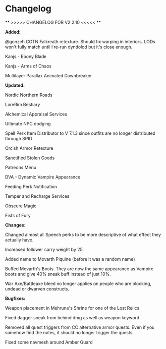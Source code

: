 # Changelog

** >>>>> CHANGELOG FOR V2.2.10 <<<<< **

**Added:**

@gonzeh COTN Falkreath retexture. Should fix warping in interiors. LODs won't fully match until I re-run dyndolod but it's close enough.

Kanjs - Ebony Blade

Kanjs - Arms of Chaos

Multilayer Parallax Animated Dawnbreaker



**Updated:**

Nordic Northern Roads

LoreRim Bestiary

Alchemical Appraisal Services

Ultimate NPC dodging

Spell Perk Item Distributor to V 7.1.3 since outfits are no longer distributed through SPID

Orcish Armor Retexture

Sanctified Stolen Goods

Patreons Menu

DVA - Dynamic Vampire Appearance

Feeding Perk Notification

Temper and Recharge Services

Obscure Magic

Fists of Fury 



**Changes:**

Changed almost all Speech perks to be more descriptive of what effect they actually have.

Increased follower carry weight by 25.

Added name to Movarth Piquine (before it was a random name)

Buffed Movarth's Boots. They are now the same appearance as Vampire boots and give 40% sneak buff instead of just 10%. 

War Axe/Battleaxe bleed no longer applies on people who are blocking, undead or dwarven constructs. 



**Bugfixes:**

Weapon placement in Mehrune's Shrine for one of the Lost Relics

Fixed dagger sneak from behind dmg as well as weapon keyword

Removed all quest triggers from CC alternative armor quests. Even if you somehow find the notes, it should no longer trigger the quests.

Fixed some navmesh around Amber Guard
